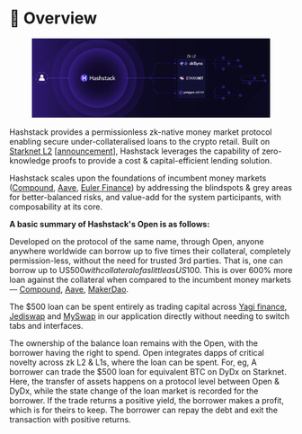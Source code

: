# 🙌 Overview

<figure><img src=".gitbook/assets/image (89).png" alt=""><figcaption></figcaption></figure>

Hashstack provides a permissionless zk-native money market protocol enabling secure under-collateralised loans to the crypto retail. Built on [Starknet L2](https://starkware.com) \[[announcement](https://www.bloomberg.com/press-releases/2022-08-08/announcing-hashstack-s-switch-to-starknet)], Hashstack leverages the capability of zero-knowledge proofs to provide a cost & capital-efficient lending solution.

Hashstack scales upon the foundations of incumbent money markets ([Compound](https://compound.finance/), [Aave](https://aave.com/), [Euler Finance](https://www.euler.finance/)) by addressing the blindspots & grey areas for better-balanced risks, and value-add for the system participants, with composability at its core.

**A basic summary of Hashstack's Open is as follows:**

Developed on the protocol of the same name, through Open, anyone anywhere worldwide can borrow up to five times their collateral, completely permission-less, without the need for trusted 3rd parties. That is, one can borrow up to US$500 with collateral of as little as US$100. This is over 600% more loan against the collateral when compared to the incumbent money markets — [Compound](https://compound.finance/), [Aave](https://aave.com/), [MakerDao](https://makerdao.com/en/).



The $500 loan can be spent entirely as trading capital across [Yagi finance](https://yagi.fi/), [Jediswap](https://jediswap.xyz/) and [MySwap](https://www.myswap.xyz/) in our application directly without needing to switch tabs and interfaces.



The ownership of the balance loan remains with the Open, with the borrower having the right to spend. Open integrates dapps of critical novelty across zk L2 & L1s, where the loan can be spent. For, eg, A borrower can trade the $500 loan for equivalent BTC on DyDx on Starknet. Here, the transfer of assets happens on a protocol level between Open & DyDx, while the state change of the loan market is recorded for the borrower. If the trade returns a positive yield, the borrower makes a profit, which is for theirs to keep. The borrower can repay the debt and exit the transaction with positive returns.
